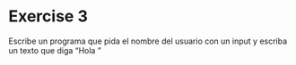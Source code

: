 # Exercise 3

Escribe un programa que pida el nombre del usuario con un input y escriba un texto que diga “Hola <nombre-de-usuario>”
